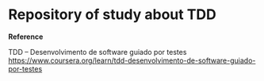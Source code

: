 #  Repository of study about TDD


<b>Reference</b>

TDD – Desenvolvimento de software guiado por testes<br/>
https://www.coursera.org/learn/tdd-desenvolvimento-de-software-guiado-por-testes